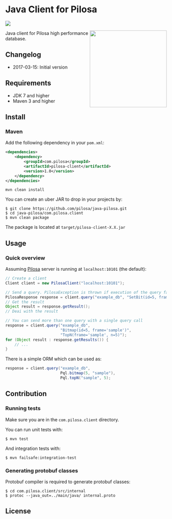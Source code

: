 # Java Client for Pilosa

<a href="https://travis-ci.com/pilosa/python-pilosa"><img src="https://api.travis-ci.com/pilosa/java-pilosa.svg?token=vqssvEWV3KAhu8oVFx9s&branch=master"></a>

<img src="https://github.com/yuce/java-pilosa/blob/master/logo.png" style="float: right" align="right" height="240">

Java client for Pilosa high performance database.

## Changelog

* 2017-03-15: Initial version

## Requirements

* JDK 7 and higher
* Maven 3 and higher

## Install

### Maven

Add the following dependency in your `pom.xml`:


```xml
<dependencies>
    <dependency>
        <groupId>com.pilosa</groupId>
        <artifactId>pilosa-client</artifactId>
        <version>1.0</version>
    </dependency>
</dependencies>
```

```
mvn clean install
```

You can create an uber JAR to drop in your projects by:

```
$ git clone https://github.com/pilosa/java-pilosa.git
$ cd java-pilosa/com.pilosa.client
$ mvn clean package
```

The package is located at `target/pilosa-client-X.X.jar`

## Usage

### Quick overview

Assuming [Pilosa](https://github.com/pilosa/pilosa) server is running at `localhost:10101` (the default):

```java
// Create a client
Client client = new PilosaClient("localhost:10101");

// Send a query. PilosaException is thrown if execution of the query fails.
PilosaResponse response = client.query("example_db", "SetBit(id=5, frame='sample', profileID=42)");
// Get the result
Object result = response.getResult();
// Deai with the result

// You can send more than one query with a single query call
response = client.query("example_db",
                        "Bitmap(id=5, frame='sample')",
                        "TopN(frame='sample', n=5)");
for (Object result : response.getResults()) {
    // ...
}
```

There is a simple ORM which can be used as:
```java
response = client.query("example_db",
                        Pql.bitmap(5, "sample"),
                        Pql.topN("sample", 5);

```

## Contribution

### Running tests

Make sure you are in the `com.pilosa.client` directory.

You can run unit tests with:
```
$ mvn test
```

And integration tests with:
```
$ mvn failsafe:integration-test
```

### Generating protobuf classes

Protobuf compiler is required to generate protobuf classes:

```
$ cd com.pilosa.client/src/internal
$ protoc --java_out=../main/java/ internal.proto

```

## License
